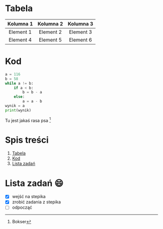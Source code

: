 # Tabela 

|Kolumna 1|Kolumna 2|Kolumna 3|
|:---:|:---:|:---:|
|Element 1|Element 2|Element 3|
|Element 4|Element 5|Element 6|

# Kod  

```py
a = 116
b = 58
while a != b:
    if a < b:
        b = b - a
    else:
        a = a - b
wynik = a
print(wynik)
```

Tu jest jakaś rasa psa [^1]

# Spis treści
 1. [Tabela](#Tabela)
 2. [Kod](#Kod)
 3. [Lista zadań](#Lista)

# Lista zadań :smile: 
- [X] wejść na stepika
- [X] zrobić zadania z stepika
- [ ] odpocząć

[^1]:Bokser
